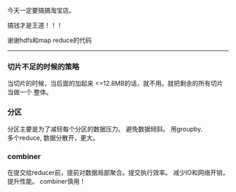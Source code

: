 今天一定要搞搞淘宝店。

搞钱才是王道！！！

谢谢hdfs和map reduce的代码


***
### 切片不足的时候的策略
当切片的时候，当后面的加起来 <=12.8MB的话，就不用。就把剩余的所有切片当做一个
整体。


### 分区

分区主要是为了减轻每个分区的数据压力。
避免数据倾斜。
用groupby.  
多个reduce, 数据分散开，更大。

### combiner 

在提交给reducer前，提前对数据局部聚合。提交执行效率。
减少IO和网络开销，提升性能。
combiner慎用！










